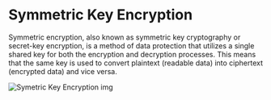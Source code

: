 # Symmetric Key Encryption

Symmetric encryption, also known as symmetric key cryptography or secret-key encryption, is a method of data protection that utilizes a single shared key for both the encryption and decryption processes. This means that the same key is used to convert plaintext (readable data) into ciphertext (encrypted data) and vice versa.

![Symetric Key Encryption img](D:\post\cryptography.avif)
